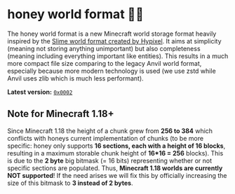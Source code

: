 # honey world format 🐝🍯

The honey world format is a new Minecraft world storage format heavily inspired by the [Slime world format created by Hypixel](https://hypixel.net/threads/dev-blog-5-storing-your-skyblock-island.2190753/).
It aims at simplicity (meaning not storing anything unimportant) but also completeness (meaning including everything important like entities).
This results in a much more compact file size comparing to the legacy Anvil world format, especially because more modern technology is used (we use zstd while Anvil uses zlib which is much less performant).

**Latest version:** [`0x0002`](./versions/0x0002.md)

## Note for Minecraft 1.18+

Since Minecraft 1.18 the height of a chunk grew from **256 to 384** which conflicts with honeys current implementation of chunks (to be more specific: honey only supports **16 sections, each with a height of 16 blocks**, resulting in a maximum storable chunk height of **16\*16 = 256** blocks).
This is due to the **2 byte** big bitmask (= 16 bits) representing whether or not specific sections are populated.
Thus, **Minecraft 1.18 worlds are currently NOT supported**!
If the need arises we will fix this by officially increasing the size of this bitmask to **3 instead of 2 bytes**.